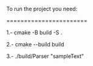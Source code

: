 To run the project you need:

=======================

1.-  cmake -B build -S .

2.-  cmake --build build

3.-  ./build/Parser "sampleText"
